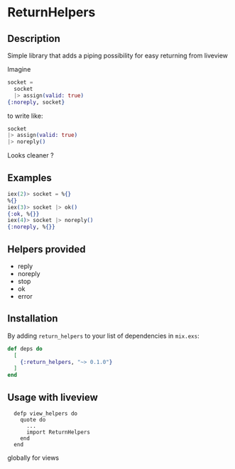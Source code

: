 # ReturnHelpers
## Description

Simple library that adds a piping possibility for easy returning from liveview

Imagine

```elixir
socket =
  socket
  |> assign(valid: true)
{:noreply, socket}
```

to write like:
```elixir
socket
|> assign(valid: true)
|> noreply()
```

Looks cleaner ?

## Examples
```elixir
iex(2)> socket = %{}
%{}
iex(3)> socket |> ok()
{:ok, %{}}
iex(4)> socket |> noreply()
{:noreply, %{}}
```

## Helpers provided

- reply
- noreply
- stop
- ok
- error

## Installation

By adding `return_helpers` to your list of dependencies in `mix.exs`:

```elixir
def deps do
  [
    {:return_helpers, "~> 0.1.0"}
  ]
end
```

## Usage with liveview
```
  defp view_helpers do
    quote do
      ...
      import ReturnHelpers
    end
  end
```
globally for views

